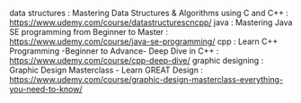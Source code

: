 data structures : Mastering Data Structures & Algorithms using C and C++ : https://www.udemy.com/course/datastructurescncpp/
java : Mastering Java SE programming from Beginner to Master : https://www.udemy.com/course/java-se-programming/
cpp : Learn C++ Programming -Beginner to Advance- Deep Dive in C++ : https://www.udemy.com/course/cpp-deep-dive/
graphic designing : Graphic Design Masterclass - Learn GREAT Design : https://www.udemy.com/course/graphic-design-masterclass-everything-you-need-to-know/

